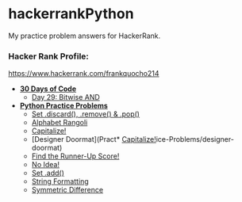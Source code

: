 # hackerrankPython

My practice problem answers for HackerRank.

### Hacker Rank Profile:

https://www.hackerrank.com/frankquocho214

- **[30 Days of Code](30-Days-of-Code)**
  * [Day 29: Bitwise AND](30-Days-of-Code/day-29-bitwise-and)
- **[Python Practice Problems](Practice-Problems)**
  * [Set .discard(), .remove() & .pop()](Practice-Problems/set-.discard(),-.remove()-&-.pop())
  * [Alphabet Rangoli](Practice-Problems/alphabet-rangoli)
  * [Capitalize!](Practice-Problems/capitalize!)
  * [Designer Doormat](Pract* [Capitalize!](Practice-Problems/capitalize!)ice-Problems/designer-doormat)
  * [Find the Runner-Up Score!](Practice_Problems/find-the-runner-up-score!)
  * [No Idea!](Practice-Problems/no-idea!)
  * [Set .add()](Practice-Problems/set-.add())
  * [String Formatting](Practice-Problems/string-formatting)
  * [Symmetric Difference](Practice-Problems/symmetric-difference)
